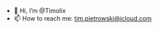 - 👋 Hi, I’m @Timolix
- 📫 How to reach me: tim.pietrowski@icloud.com

<!---
Timolix/Timolix is a ✨ special ✨ repository because its `README.md` (this file) appears on your GitHub profile.
You can click the Preview link to take a look at your changes.
--->
